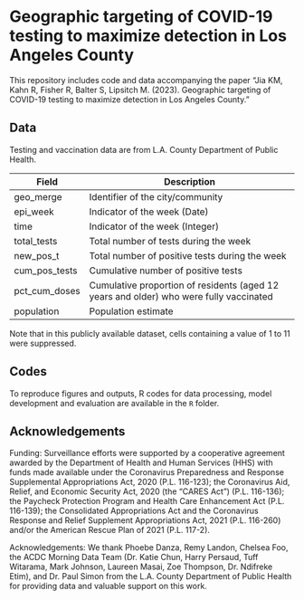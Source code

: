 # Geographic targeting of COVID-19 testing to maximize detection in Los Angeles County 

This repository includes code and data accompanying the paper “Jia KM, Kahn R, Fisher R, Balter S, Lipsitch M. (2023). Geographic targeting of COVID-19 testing to maximize detection in Los Angeles County.”

## Data
Testing and vaccination data are from L.A. County Department of Public Health. 

| Field	        | Description   |
| ------------- | ------------- |
| geo_merge  | Identifier of the city/community |
| epi_week	 | Indicator of the week (Date) |
| time	| Indicator of the week (Integer) |
| total_tests	| Total number of tests during the week |
| new_pos_t	| Total number of positive tests during the week |
| cum_pos_tests |	Cumulative number of positive tests |
| pct_cum_doses	| Cumulative proportion of residents (aged 12 years and older) who were fully vaccinated | 
| population	 | Population estimate |

Note that in this publicly available dataset, cells containing a value of 1 to 11 were suppressed.

## Codes
To reproduce figures and outputs, R codes for data processing, model development and evaluation are available in the `R` folder.

## Acknowledgements

Funding: Surveillance efforts were supported by a cooperative agreement awarded by the Department of Health and Human Services (HHS) with funds made available under the Coronavirus Preparedness and Response Supplemental Appropriations Act, 2020 (P.L. 116-123); the Coronavirus Aid, Relief, and Economic Security Act, 2020 (the “CARES Act”) (P.L. 116-136); the Paycheck Protection Program and Health Care Enhancement Act (P.L. 116-139); the Consolidated Appropriations Act and the Coronavirus Response and Relief Supplement Appropriations Act, 2021 (P.L. 116-260) and/or the American Rescue Plan of 2021 (P.L. 117-2). 

Acknowledgements: We thank Phoebe Danza, Remy Landon, Chelsea Foo, the ACDC Morning Data Team (Dr. Katie Chun, Harry Persaud, Tuff Witarama, Mark Johnson, Laureen Masai, Zoe Thompson, Dr. Ndifreke Etim), and Dr. Paul Simon from the L.A. County Department of Public Health for providing data and valuable support on this work.
